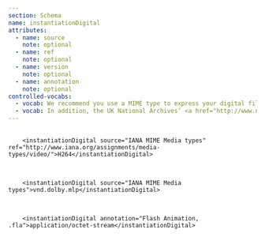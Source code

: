 ```yaml
---
section: Schema
name: instantiationDigital
attributes:
  - name: source
    note: optional
  - name: ref
    note: optional
  - name: version
    note: optional
  - name: annotation
    note: optional
controlled-vocabs:
  - vocab: We recommend you use a MIME type to express your digital file format. MIME media types are available via the <a href="http://www.iana.org/assignments/media-types/media-types.xhtml">Internet Assigned Numbers Authority</a>.
  - vocab: In addition, the UK National Archives’ <a href="http://www.nationalarchives.gov.uk/PRONOM/BasicSearch/proBasicSearch.aspx?status=new">PRONOM Technical Registry</a> stores commonly used MIME types.
---
```


<pre>
  <code>
    &lt;instantiationDigital source=&quot;IANA MIME Media types&quot; ref=&quot;http://www.iana.org/assignments/media-types/video/&quot;&gt;H264&lt;/instantiationDigital&gt;
  </code>
</pre>

<pre>
  <code>
    &lt;instantiationDigital source=&quot;IANA MIME Media types&quot;&gt;vnd.dolby.mlp&lt;/instantiationDigital&gt;
  </code>
</pre>

<pre>
  <code>
    &lt;instantiationDigital annotation=&quot;Flash Animation, .fla&quot;&gt;application/octet-stream&lt;/instantiationDigital&gt;
  </code>
</pre>
